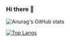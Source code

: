 ### Hi there 👋

![Anurag's GitHub stats](https://github-readme-stats.vercel.app/api?username=erenkan&count_private=true)

[![Top Langs](https://github-readme-stats.vercel.app/api/top-langs/?username=erenkan&layout=compact&count_private=true)](https://github.com/anuraghazra/github-readme-stats)

<!--
**erenkan/erenkan** is a ✨ _special_ ✨ repository because its `README.md` (this file) appears on your GitHub profile.

Here are some ideas to get you started:

- 🔭 I’m currently working on ...
- 🌱 I’m currently learning ...
- 👯 I’m looking to collaborate on ...
- 🤔 I’m looking for help with ...
- 💬 Ask me about ...
- 📫 How to reach me: ...
- 😄 Pronouns: ...
- ⚡ Fun fact: ...
-->
